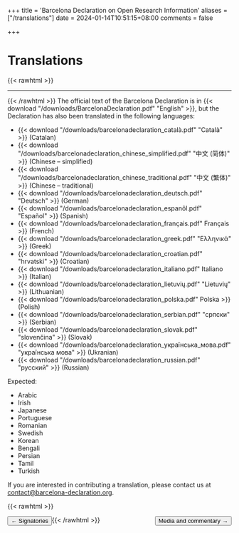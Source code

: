 +++
title = 'Barcelona Declaration on Open Research Information'
aliases = ["/translations"]
date = 2024-01-14T10:51:15+08:00
comments = false


+++

# Translations
{{< rawhtml >}}
<hr class="small">
{{< /rawhtml >}}
The official text of the Barcelona Declaration is in {{< download "/downloads/BarcelonaDeclaration.pdf" "English" >}}, but the Declaration has also been translated in the following languages:

* {{< download "/downloads/barcelonadeclaration_català.pdf" "Català" >}} (Catalan)
* {{< download "/downloads/barcelonadeclaration_chinese_simplified.pdf" "中文 (简体)" >}} (Chinese – simplified)
* {{< download "/downloads/barcelonadeclaration_chinese_traditional.pdf" "中文 (繁体)" >}} (Chinese – traditional)
* {{< download "/downloads/barcelonadeclaration_deutsch.pdf" "Deutsch" >}} (German)
* {{< download "/downloads/barcelonadeclaration_espanõl.pdf" "Español" >}} (Spanish)
* {{< download "/downloads/barcelonadeclaration_français.pdf"  Français >}} (French) 
* {{< download "/downloads/barcelonadeclaration_greek.pdf"  "Ελληνικά" >}} (Greek)
* {{< download "/downloads/barcelonadeclaration_croatian.pdf" "hrvatski" >}} (Croatian)
* {{< download "/downloads/barcelonadeclaration_italiano.pdf" Italiano >}} (Italian)
* {{< download "/downloads/barcelonadeclaration_lietuvių.pdf" "Lietuvių" >}} (Lithuanian)
* {{< download "/downloads/barcelonadeclaration_polska.pdf" Polska >}} (Polish)
* {{< download "/downloads/barcelonadeclaration_serbian.pdf" "српски" >}} (Serbian)
* {{< download "/downloads/barcelonadeclaration_slovak.pdf" "slovenčina" >}} (Slovak)
* {{< download "/downloads/barcelonadeclaration_українська_мова.pdf" "українська мова" >}} (Ukranian)
* {{< download "/downloads/barcelonadeclaration_russian.pdf" "русский" >}} (Russian)

Expected:
* Arabic
* Irish
* Japanese
* Portuguese
* Romanian
* Swedish
* Korean
* Bengali
* Persian
* Tamil
* Turkish



If you are interested in contributing a translation, please contact us at [contact@barcelona-declaration.org](mailto:contact@barcelona-declaration.org).


{{< rawhtml >}}

<button style="float:left" onclick="document.location='/signatories'">&larr; Signatories</button> 

<button style="float:right" onclick="document.location='/media'">Media and commentary &rarr;</button> 

{{< /rawhtml >}}
